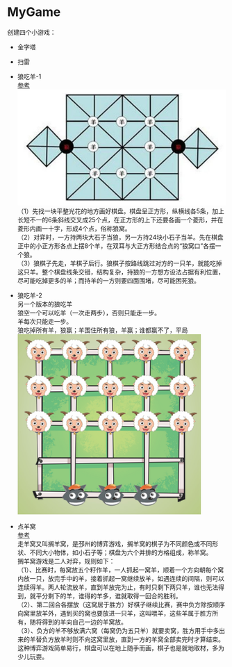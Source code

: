 # MyGame
创建四个小游戏：
- 金字塔  

- 扫雷

- 狼吃羊-1  
  [参考](https://zhidao.baidu.com/question/178505794.html)  
  ![](images/WolfEatSheep.png)  
  （1）先找一块平整光花的地方画好棋盘。棋盘呈正方形，纵横线各5条，加上长短不一的6条斜线交叉成25个点，在正方形的上下还要各画一个菱形，并在菱形内画一十字，形成4个点，俗称狼窝。  
  （2）对弈时，一方持两块大石子当狼，另一方持24块小石子当羊。先在棋盘正中的小正方形各点上摆8个羊，在双耳与大正方形结合点的“狼窝口”各摆一个狼。  
  （3）狼棋子先走，羊棋子后行。狼棋子按路线跳过对方的一只羊，就能吃掉这只羊。整个棋盘线条交错，结构复杂，持狼的一方想方设法占据有利位置，尽可能吃掉更多的羊；而持羊的一方则要四面围堵，尽可能困死狼。
  
- 狼吃羊-2  
  另一个版本的狼吃羊  
  狼空一个可以吃羊（一次走两步），否则只能走一步。  
  羊每次只能走一步。  
  狼吃掉所有羊，狼赢；羊围住所有狼，羊赢；谁都赢不了，平局  
  ![](images/WolfEatSheep2.png)

- 点羊窝  
  [参考](https://zhidao.baidu.com/question/554756168049508412.html)  
  走羊窝又叫搁羊窝，是邳州的博弈游戏，搁羊窝的棋子为不同颜色或不同形状、不同大小物体，如小石子等；棋盘为六个并排的方格组成，称羊窝。  
  搁羊窝游戏是二人对弈，规则如下：  
  （1）、比赛时，每窝放五个籽作羊，一人抓起一窝羊，顺着一个方向朝每个窝内放一只，放完手中的羊，接着抓起一窝继续放羊，如遇连续的间隔，则可以连续得羊。两人轮流放羊，直到羊放完为止，有时只剩下两只羊，谁也无法得到，就平分剩下的羊，谁得的羊多，谁就取得一回合的胜利。  
  （2）、第二回合各摆放（这窝居于胜方）好棋子继续比赛，赛中负方除按顺序向窝里放羊外，遇到买的窝也要放进一只羊，这叫喂羊，这些羊属于胜方所有，随将得到的羊向自己一边的羊窝放。  
  （3）、负方的羊不够放满六窝（每窝仍为五只羊）就要卖窝，胜方用手中多出来的羊替负方放羊时则不向这窝里放，直到一方的羊窝全部卖完时才算结束。这种博弈游戏简单易行，棋盘可以在地上随手而画，棋子也是就地取材，多为少儿玩耍。  